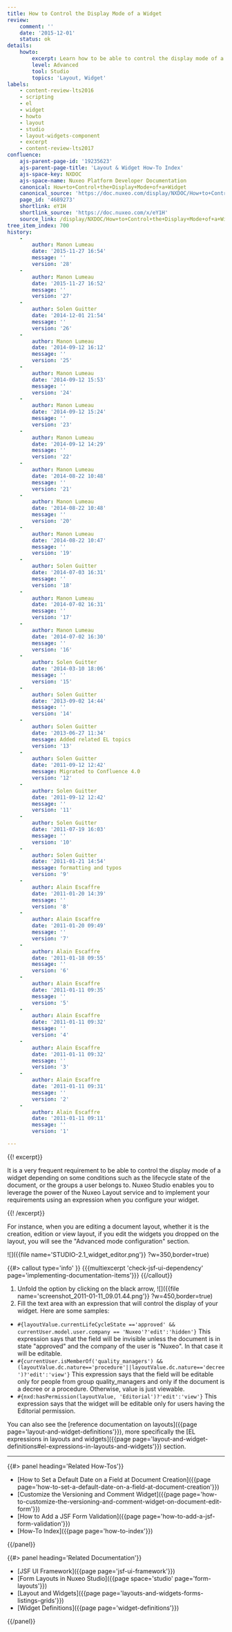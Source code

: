 ```yaml
---
title: How to Control the Display Mode of a Widget
review:
    comment: ''
    date: '2015-12-01'
    status: ok
details:
    howto:
        excerpt: Learn how to be able to control the display mode of a widget. Nuxeo Studio enables you to implement your requirements using an expression when you configure your widget.
        level: Advanced
        tool: Studio
        topics: 'Layout, Widget'
labels:
    - content-review-lts2016
    - scripting
    - el
    - widget
    - howto
    - layout
    - studio
    - layout-widgets-component
    - excerpt
    - content-review-lts2017
confluence:
    ajs-parent-page-id: '19235623'
    ajs-parent-page-title: 'Layout & Widget How-To Index'
    ajs-space-key: NXDOC
    ajs-space-name: Nuxeo Platform Developer Documentation
    canonical: How+to+Control+the+Display+Mode+of+a+Widget
    canonical_source: 'https://doc.nuxeo.com/display/NXDOC/How+to+Control+the+Display+Mode+of+a+Widget'
    page_id: '4689273'
    shortlink: eY1H
    shortlink_source: 'https://doc.nuxeo.com/x/eY1H'
    source_link: /display/NXDOC/How+to+Control+the+Display+Mode+of+a+Widget
tree_item_index: 700
history:
    - 
        author: Manon Lumeau
        date: '2015-11-27 16:54'
        message: ''
        version: '28'
    - 
        author: Manon Lumeau
        date: '2015-11-27 16:52'
        message: ''
        version: '27'
    - 
        author: Solen Guitter
        date: '2014-12-01 21:54'
        message: ''
        version: '26'
    - 
        author: Manon Lumeau
        date: '2014-09-12 16:12'
        message: ''
        version: '25'
    - 
        author: Manon Lumeau
        date: '2014-09-12 15:53'
        message: ''
        version: '24'
    - 
        author: Manon Lumeau
        date: '2014-09-12 15:24'
        message: ''
        version: '23'
    - 
        author: Manon Lumeau
        date: '2014-09-12 14:29'
        message: ''
        version: '22'
    - 
        author: Manon Lumeau
        date: '2014-08-22 10:48'
        message: ''
        version: '21'
    - 
        author: Manon Lumeau
        date: '2014-08-22 10:48'
        message: ''
        version: '20'
    - 
        author: Manon Lumeau
        date: '2014-08-22 10:47'
        message: ''
        version: '19'
    - 
        author: Solen Guitter
        date: '2014-07-03 16:31'
        message: ''
        version: '18'
    - 
        author: Manon Lumeau
        date: '2014-07-02 16:31'
        message: ''
        version: '17'
    - 
        author: Manon Lumeau
        date: '2014-07-02 16:30'
        message: ''
        version: '16'
    - 
        author: Solen Guitter
        date: '2014-03-10 18:06'
        message: ''
        version: '15'
    - 
        author: Solen Guitter
        date: '2013-09-02 14:44'
        message: ''
        version: '14'
    - 
        author: Solen Guitter
        date: '2013-06-27 11:34'
        message: Added related EL topics
        version: '13'
    - 
        author: Solen Guitter
        date: '2011-09-12 12:42'
        message: Migrated to Confluence 4.0
        version: '12'
    - 
        author: Solen Guitter
        date: '2011-09-12 12:42'
        message: ''
        version: '11'
    - 
        author: Solen Guitter
        date: '2011-07-19 16:03'
        message: ''
        version: '10'
    - 
        author: Solen Guitter
        date: '2011-01-21 14:54'
        message: formatting and typos
        version: '9'
    - 
        author: Alain Escaffre
        date: '2011-01-20 14:39'
        message: ''
        version: '8'
    - 
        author: Alain Escaffre
        date: '2011-01-20 09:49'
        message: ''
        version: '7'
    - 
        author: Alain Escaffre
        date: '2011-01-18 09:55'
        message: ''
        version: '6'
    - 
        author: Alain Escaffre
        date: '2011-01-11 09:35'
        message: ''
        version: '5'
    - 
        author: Alain Escaffre
        date: '2011-01-11 09:32'
        message: ''
        version: '4'
    - 
        author: Alain Escaffre
        date: '2011-01-11 09:32'
        message: ''
        version: '3'
    - 
        author: Alain Escaffre
        date: '2011-01-11 09:31'
        message: ''
        version: '2'
    - 
        author: Alain Escaffre
        date: '2011-01-11 09:11'
        message: ''
        version: '1'

---
```

{{! excerpt}}

It is a very frequent requirement to be able to control the display mode of a widget depending on some conditions such as the lifecycle state of the document, or the groups a user belongs to. Nuxeo Studio enables you to leverage the power of the Nuxeo Layout service and to implement your requirements using an expression when you configure your widget.

{{! /excerpt}}

For instance, when you are editing a document layout, whether it is the creation, edition or view layout, if you edit the widgets you dropped on the layout, you will see the "Advanced mode configuration" section.

![]({{file name='STUDIO-2.1_widget_editor.png'}} ?w=350,border=true)

{{#> callout type='info' }}
{{{multiexcerpt 'check-jsf-ui-dependency' page='implementing-documentation-items'}}}
{{/callout}}

1.  Unfold the option by clicking on the black arrow,
    ![]({{file name='screenshot_2011-01-11_09.01.44.png'}} ?w=450,border=true)
2.  Fill the text area with an expression that will control the display of your widget. Here are some samples:

*   `#{layoutValue.currentLifeCycleState =='approved' && currentUser.model.user.company == 'Nuxeo'?'edit':'hidden'}`
    This expression says that the field will be invisible unless the document is in state "approved" and the company of the user is "Nuxeo". In that case it will be editable.
*   `#{currentUser.isMemberOf('quality_managers') && (layoutValue.dc.nature=='procedure'||layoutValue.dc.nature=='decree')?'edit':'view'}`
    This expression says that the field will be editable only for people from group quality_managers and only if the document is a decree or a procedure. Otherwise, value is just viewable.
*   `#{nxd:hasPermission(layoutValue, 'Editorial')?'edit':'view'}`
    This expression says that the widget will be editable only for users having the Editorial permission.

You can also see the [reference documentation on layouts]({{page page='layout-and-widget-definitions'}}), more specifically the [EL expressions in layouts and widgets]({{page page='layout-and-widget-definitions#el-expressions-in-layouts-and-widgets'}}) section.

* * *

<div class="row" data-equalizer data-equalize-on="medium">
<div class="column medium-6">
{{#> panel heading='Related How-Tos'}}

- [How to Set a Default Date on a Field at Document Creation]({{page page='how-to-set-a-default-date-on-a-field-at-document-creation'}})
- [Customize the Versioning and Comment Widget]({{page page='how-to-customize-the-versioning-and-comment-widget-on-document-edit-form'}})
- [How to Add a JSF Form Validation]({{page page='how-to-add-a-jsf-form-validation'}})
- [How-To Index]({{page page='how-to-index'}})

{{/panel}}
</div>

<div class="column medium-6">
{{#> panel heading='Related Documentation'}}

- [JSF UI Framework]({{page page='jsf-ui-framework'}})
- [Form Layouts in Nuxeo Studio]({{page space='studio' page='form-layouts'}})
- [Layout and Widgets]({{page page='layouts-and-widgets-forms-listings-grids'}})
- [Widget Definitions]({{page page='widget-definitions'}})

{{/panel}}
</div>
</div>
